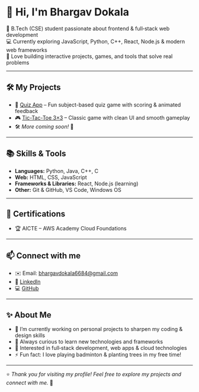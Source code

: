 # 👋 Hi, I'm Bhargav Dokala

🌱 B.Tech (CSE) student passionate about frontend & full‑stack web development  
💻 Currently exploring JavaScript, Python, C++, React, Node.js & modern web frameworks  
🚀 Love building interactive projects, games, and tools that solve real problems

---

## 🛠 My Projects
- 🎉 [Quiz App](https://quiz-app-b.netlify.app/) – Fun subject-based quiz game with scoring & animated feedback
- 🎮 [Tic-Tac-Toe 3×3](https://tic-tac-toe-3x3-b.netlify.app/) – Classic game with clean UI and smooth gameplay
- 🛠 *More coming soon!* 🚀

---

## 📚 Skills & Tools
- **Languages:** Python, Java, C++, C
- **Web:** HTML, CSS, JavaScript
- **Frameworks & Libraries:** React, Node.js (learning)
- **Other:** Git & GitHub, VS Code, Windows OS

---

## 🏅 Certifications
- 🏆 AICTE – AWS Academy Cloud Foundations
---

## 📫 Connect with me
- ✉️ Email: bhargavdokala6684@gmail.com
- 🔗 [LinkedIn](https://www.linkedin.com/in/bhargav-dokala-b2909b27b)
- 💻 [GitHub](https://github.com/bhargavdokala-ui)

---

## ✨ About Me
- 🔭 I’m currently working on personal projects to sharpen my coding & design skills
- 🌱 Always curious to learn new technologies and frameworks
- 🎯 Interested in full‑stack development, web apps & cloud technologies
- ⚡ Fun fact: I love playing badminton & planting trees in my free time!

---

⭐ *Thank you for visiting my profile! Feel free to explore my projects and connect with me.* 🌟
